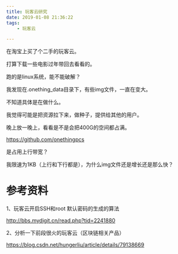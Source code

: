 ```yaml
---
title: 玩客云研究
date: 2019-01-08 21:36:22
tags:		
	- 玩客云

---
```




在淘宝上买了个二手的玩客云。

打算下载一些电影过年带回去看看的。

跑的是linux系统，能不能破解？



我发现在.onething_data目录下，有些img文件，一直在变大。

不知道具体是在做什么。

我觉得可能是把资源拉下来，做种子，提供给其他的用户。

晚上放一晚上，看看是不是会把400G的空间都占满。



https://github.com/onethingpcs



是占用上行带宽？

我限速为1KB（上行和下行都是），为什么img文件还是增长还是那么快？



# 参考资料

1、玩客云开启SSH和root 默认密码的生成的算法 

http://bbs.mydigit.cn/read.php?tid=2241880

2、分析一下前段很火的玩客云（区块链相关产品）

https://blog.csdn.net/hungerliu/article/details/79138669